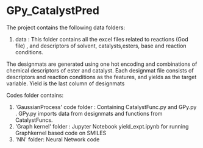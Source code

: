 # GPy_CatalystPred
The project contains the following data folders:

1. data : This folder contains all the excel files related to reactions (God file) , and descriptors of solvent, catalysts,esters, base and reaction conditions.

The designmats are generated using one hot encoding and combinations of chemical descriptors of ester and catalyst. Each designmat file
consists of descriptors and reaction conditions as the features, and yields as the target variable. Yield is the last column of designmats

Codes folder contains:

1. 'GaussianProcess' code folder : Containing CatalystFunc.py and GPy.py . GPy.py imports data from designmats and functions from CatalystFuncs.
2. 'Graph kernel' folder : Jupyter Notebook yield_expt.ipynb for running Graphkernel based code on SMILES
3. 'NN' folder: Neural Network code
